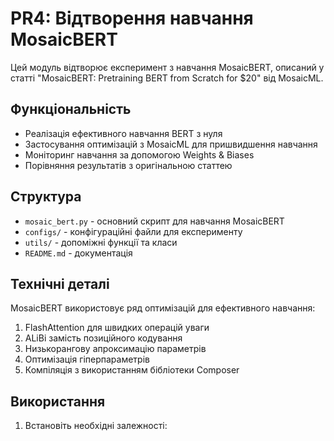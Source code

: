 # PR4: Відтворення навчання MosaicBERT

Цей модуль відтворює експеримент з навчання MosaicBERT, описаний у статті "MosaicBERT: Pretraining BERT from Scratch for $20" від MosaicML.

## Функціональність

- Реалізація ефективного навчання BERT з нуля
- Застосування оптимізацій з MosaicML для пришвидшення навчання
- Моніторинг навчання за допомогою Weights & Biases
- Порівняння результатів з оригінальною статтею

## Структура

- `mosaic_bert.py` - основний скрипт для навчання MosaicBERT
- `configs/` - конфігураційні файли для експерименту
- `utils/` - допоміжні функції та класи
- `README.md` - документація

## Технічні деталі

MosaicBERT використовує ряд оптимізацій для ефективного навчання:

1. FlashAttention для швидких операцій уваги
2. ALiBi замість позиційного кодування
3. Низькорангову апроксимацію параметрів
4. Оптимізація гіперпараметрів
5. Компіляція з використанням бібліотеки Composer

## Використання

1. Встановіть необхідні залежності: